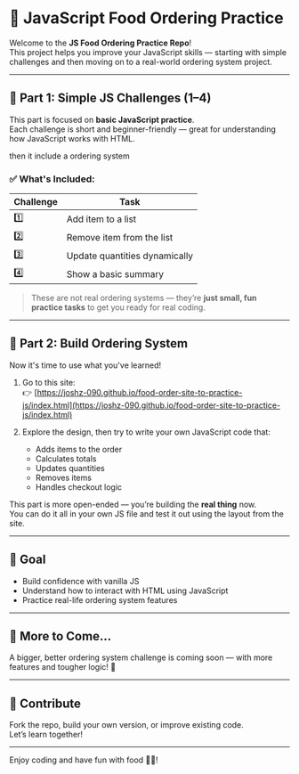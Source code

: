 # 🍕 JavaScript Food Ordering Practice

Welcome to the **JS Food Ordering Practice Repo**!  
This project helps you improve your JavaScript skills — starting with simple challenges and then moving on to a real-world ordering system project.

---

## 🧩 Part 1: Simple JS Challenges (1–4)

This part is focused on **basic JavaScript practice**.  
Each challenge is short and beginner-friendly — great for understanding how JavaScript works with HTML.


then it include a ordering system
### ✅ What's Included:
| Challenge | Task                                  |
|-----------|----------------------------------------|
| 1️⃣        | Add item to a list                    |
| 2️⃣        | Remove item from the list             |
| 3️⃣        | Update quantities dynamically         |
| 4️⃣        | Show a basic summary                  |

> These are not real ordering systems — they’re **just small, fun practice tasks** to get you ready for real coding.

---

## 🚀 Part 2: Build Ordering System

Now it's time to use what you've learned!

1. Go to this site:  
   👉 [https://joshz-090.github.io/food-order-site-to-practice-js/index.html](https://joshz-090.github.io/food-order-site-to-practice-js/index.html)

2. Explore the design, then try to write your own JavaScript code that:
   - Adds items to the order
   - Calculates totals
   - Updates quantities
   - Removes items
   - Handles checkout logic

This part is more open-ended — you’re building the **real thing** now.  
You can do it all in your own JS file and test it out using the layout from the site.

---

## 🎯 Goal

- Build confidence with vanilla JS
- Understand how to interact with HTML using JavaScript
- Practice real-life ordering system features

---

## 🔨 More to Come...

A bigger, better ordering system challenge is coming soon — with more features and tougher logic! 👀

---

## 💬 Contribute

Fork the repo, build your own version, or improve existing code.  
Let’s learn together!

---

Enjoy coding and have fun with food 🍔🧠!

